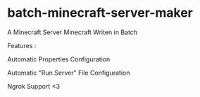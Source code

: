 # batch-minecraft-server-maker
A Minecraft Server Minecraft Writen in Batch

Features : 

Automatic Properties Configuration

Automatic "Run Server" File Configuration

Ngrok Support <3
